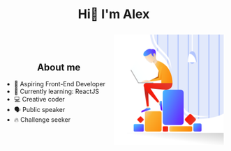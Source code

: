 <h1 align="center"> Hi👋 I'm Alex</h1>
<div>
    <h2 align="center"><img align="right" src="img/hero.svg" width="50%"> </h2>
    <br>
    <br>
    <h2 align="center">About me </h2>
    <ul>
        <li>
            🔭 Aspiring Front-End Developer
        </li>
        <li>
            🌱 Currently learning: ReactJS
        </li>
        <li>
            💻 Creative coder
        </li>
        <li>
            🗣 Public speaker
        </li>
        <li>
            🔥️ Challenge seeker
        </li>
    </ul>
</div>
<!--
**AlexandruNst/AlexandruNst** is a ✨ _special_ ✨ repository because its `README.md` (this file) appears on your GitHub profile.

Here are some ideas to get you started:

- 🔭 I’m currently working on ...
- 🌱 I’m currently learning ...
- 👯 I’m looking to collaborate on ...
- 🤔 I’m looking for help with ...
- 💬 Ask me about ...
- 📫 How to reach me: ...
- 😄 Pronouns: ...
- ⚡ Fun fact: ...
  -->
